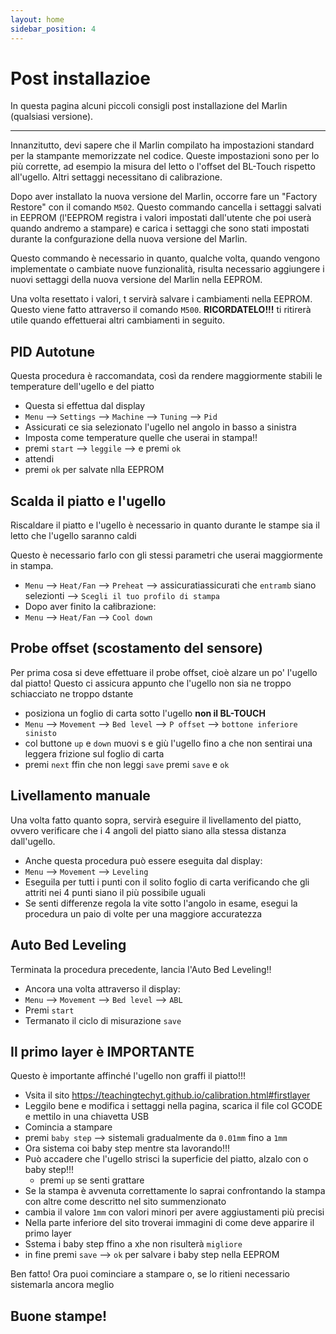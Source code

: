 ```yaml
---
layout: home
sidebar_position: 4
---
```


# Post installazioe

In questa pagina alcuni piccoli consigli post installazione del Marlin (qualsiasi versione).

---

Innanzitutto, devi sapere che il Marlin compilato ha impostazioni standard per la stampante memorizzate nel codice. Queste impostazioni sono per lo più corrette, ad esempio la misura del letto o l'offset del BL-Touch rispetto all'ugello. Altri settaggi necessitano di calibrazione.

Dopo aver installato la nuova versione del Marlin, occorre fare un "Factory Restore" con il comando `M502`. Questo commando cancella i settaggi salvati in EEPROM (l'EEPROM registra i valori impostati dall'utente che poi userà quando andremo a stampare) e carica i settaggi che sono stati impostati durante la confgurazione della nuova versione del Marlin.

Questo commando è necessario in quanto, qualche volta, quando vengono implementate o cambiate nuove funzionalità, risulta necessario aggiungere i nuovi settaggi della nuova versione del Marlin nella EEPROM.

Una volta resettato i valori, t servirà salvare i cambiamenti nella EEPROM. Questo viene fatto attraverso il comando `M500`. **RICORDATELO!!!** ti ritirerà utile quando effettuerai altri cambiamenti in seguito.

## PID Autotune
Questa procedura è raccomandata, così da rendere maggiormente stabili le temperature dell'ugello e del piatto
- Questa si effettua dal display
- `Menu` --> `Settings` --> `Machine` --> `Tuning` --> `Pid`
- Assicurati ce sia selezionato l'ugello nel angolo in basso a sinistra
- Imposta come temperature quelle che userai in stampa!!
- premi `start` --> `leggile` --> e premi `ok`
- attendi
- premi `ok` per salvate nlla EEPROM

## Scalda il piatto e l'ugello
Riscaldare il piatto e l'ugello è necessario in quanto durante le stampe sia il letto che l'ugello saranno caldi

Questo è necessario farlo con gli stessi parametri che userai maggiormente in stampa.
- `Menu` --> `Heat/Fan` --> `Preheat` --> assicuratiassicurati che `entramb` siano selezionti --> `Scegli il tuo profilo di stampa`
- Dopo aver finito la całibrazione:
- `Menu` --> `Heat/Fan` --> `Cool down`

## Probe offset (scostamento del sensore)
Per prima cosa si deve effettuare il probe offset, cioè alzare un po' l'ugello dal piatto! Questo ci assicura appunto che l'ugello non sia ne troppo schiacciato ne troppo dstante
- posiziona un foglio di carta sotto l'ugello **non il BL-TOUCH**
- `Menu` --> `Movement` --> `Bed level` --> `P offset` --> `bottone inferiore sinisto `
- col buttone `up` e `down` muovi s e giù l'ugello fino a che non sentirai una leggera frizione sul foglio di carta
- premi `next` ffin che non leggi `save` premi `save` e `ok`

## Livellamento manuale
Una volta fatto quanto sopra, servirà eseguire il livellamento del piatto, ovvero verificare che i 4 angoli del piatto siano alla stessa distanza dall'ugello.
- Anche questa procedura può essere eseguita dal display:
- `Menu` --> `Movement` --> `Leveling`
- Eseguila per tutti i punti con il solito foglio di carta verificando che gli attriti nei 4 punti siano il più possibile uguali
- Se senti differenze regola la vite sotto l'angolo in esame, esegui la procedura un paio di volte per una maggiore accuratezza

## Auto Bed Leveling
Terminata la procedura precedente, lancia l'Auto Bed Leveling!!
- Ancora una volta attraverso il display:
- `Menu` --> `Movement` --> `Bed level` --> `ABL`
- Premi `start`
- Termanato il ciclo di misurazione `save`

## Il primo layer è IMPORTANTE
Questo è importante affinché l'ugello non graffi il piatto!!!
- Vsita il sito https://teachingtechyt.github.io/calibration.html#firstlayer
- Leggilo bene e modifica i settaggi nella pagina, scarica il file col GCODE e mettilo in una chiavetta USB
- Comincia a stampare
- premi `baby step` --> sistemali gradualmente da `0.01mm` fino a `1mm`
- Ora sistema coi baby step mentre sta lavorando!!!
- Può accadere che l'ugello strisci la superficie del piatto, alzalo con o baby step!!!
  - premi `up` se senti grattare
- Se la stampa è avvenuta correttamente lo saprai confrontando la stampa con altre come descritto nel sito summenzionato
- cambia il valore `1mm` con valori minori per avere aggiustamenti più precisi
- Nella parte inferiore del sito troverai immagini di come deve apparire il primo layer
- Sstema i baby step ffino a xhe non risulterà ` migliore `
- in fine premi `save` --> `ok` per salvare i baby step nella EEPROM


Ben fatto! Ora puoi cominciare a stampare o, se lo ritieni necessario sistemarla ancora meglio

## Buone stampe!